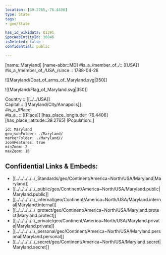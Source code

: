 ```yaml
---
location: [39.2765,-76.4406] 
type: State
tags:
- geo/State

has_id_wikidata: Q1391 
SpocWebEntityId: 36046
isDeleted: false
confidential: public

---
```

[name::Maryland] 
[name-abbr::MD] 
#is_a_/member_of_/:: [[USA]]
#is_a_/member_of_/USA_/since :: 1788-04-28  


![[Maryland/Coat_of_arms_of_Maryland.svg|350]] 

![[Maryland/Flag_of_Maryland.svg|350]] 

Country :: [[../../USA]]  
Capital :: [[Maryland/City/Annapolis]]  
#is_a_/Place  
#is_a_ :: [[Place]] 
[has_place_longitude::-76.4406] 
[has_place_latitude::39.2765] 
[Population::] 

```leaflet
id: Maryland
geojsonFolder: ./Maryland/
markerFolder: ./Maryland//
zoomFeatures: true 
minZoom: 2 
maxZoom: 18
```


## Confidential Links & Embeds: 
- [[../../../../../_Standards/geo/Continent/America~North/USA/Maryland|Maryland]] 
- [[../../../../../_public/geo/Continent/America~North/USA/Maryland.public|Maryland.public]] 
- [[../../../../../_internal/geo/Continent/America~North/USA/Maryland.internal|Maryland.internal]] 
- [[../../../../../_protect/geo/Continent/America~North/USA/Maryland.protect|Maryland.protect]] 
- [[../../../../../_private/geo/Continent/America~North/USA/Maryland.private|Maryland.private]] 
- [[../../../../../_personal/geo/Continent/America~North/USA/Maryland.personal|Maryland.personal]] 
- [[../../../../../_secret/geo/Continent/America~North/USA/Maryland.secret|Maryland.secret]] 
